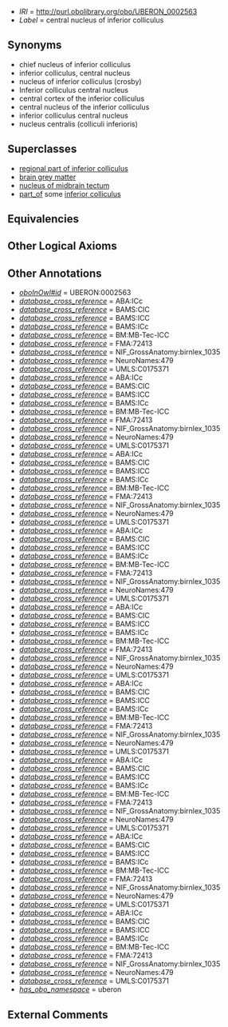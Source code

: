  * *IRI* = http://purl.obolibrary.org/obo/UBERON_0002563
 * *Label* = central nucleus of inferior colliculus

## Synonyms

 * chief nucleus of inferior colliculus
 * inferior colliculus, central nucleus
 * nucleus of inferior colliculus (crosby)
 * Inferior colliculus central nucleus
 * central cortex of the inferior colliculus
 * central nucleus of the inferior colliculus
 * inferior colliculus central nucleus
 * nucleus centralis (colliculi inferioris)

## Superclasses

 * [regional part of inferior colliculus](../../UBERON/17/UBERON_0002917.md)
 * [brain grey matter](../../UBERON/28/UBERON_0003528.md)
 * [nucleus of midbrain tectum](../../UBERON/14/UBERON_0011214.md)
 * [part_of](../../BFO/50/BFO_0000050.md) some [inferior colliculus](../../UBERON/46/UBERON_0001946.md)

## Equivalencies


## Other Logical Axioms


## Other Annotations

 * *[oboInOwl#id](../../id/oboInOwl#id.md)* = UBERON:0002563
 * *[database_cross_reference](../../ef/oboInOwl#hasDbXref.md)* = ABA:ICc
 * *[database_cross_reference](../../ef/oboInOwl#hasDbXref.md)* = BAMS:CIC
 * *[database_cross_reference](../../ef/oboInOwl#hasDbXref.md)* = BAMS:ICC
 * *[database_cross_reference](../../ef/oboInOwl#hasDbXref.md)* = BAMS:ICc
 * *[database_cross_reference](../../ef/oboInOwl#hasDbXref.md)* = BM:MB-Tec-ICC
 * *[database_cross_reference](../../ef/oboInOwl#hasDbXref.md)* = FMA:72413
 * *[database_cross_reference](../../ef/oboInOwl#hasDbXref.md)* = NIF_GrossAnatomy:birnlex_1035
 * *[database_cross_reference](../../ef/oboInOwl#hasDbXref.md)* = NeuroNames:479
 * *[database_cross_reference](../../ef/oboInOwl#hasDbXref.md)* = UMLS:C0175371
 * *[database_cross_reference](../../ef/oboInOwl#hasDbXref.md)* = ABA:ICc
 * *[database_cross_reference](../../ef/oboInOwl#hasDbXref.md)* = BAMS:CIC
 * *[database_cross_reference](../../ef/oboInOwl#hasDbXref.md)* = BAMS:ICC
 * *[database_cross_reference](../../ef/oboInOwl#hasDbXref.md)* = BAMS:ICc
 * *[database_cross_reference](../../ef/oboInOwl#hasDbXref.md)* = BM:MB-Tec-ICC
 * *[database_cross_reference](../../ef/oboInOwl#hasDbXref.md)* = FMA:72413
 * *[database_cross_reference](../../ef/oboInOwl#hasDbXref.md)* = NIF_GrossAnatomy:birnlex_1035
 * *[database_cross_reference](../../ef/oboInOwl#hasDbXref.md)* = NeuroNames:479
 * *[database_cross_reference](../../ef/oboInOwl#hasDbXref.md)* = UMLS:C0175371
 * *[database_cross_reference](../../ef/oboInOwl#hasDbXref.md)* = ABA:ICc
 * *[database_cross_reference](../../ef/oboInOwl#hasDbXref.md)* = BAMS:CIC
 * *[database_cross_reference](../../ef/oboInOwl#hasDbXref.md)* = BAMS:ICC
 * *[database_cross_reference](../../ef/oboInOwl#hasDbXref.md)* = BAMS:ICc
 * *[database_cross_reference](../../ef/oboInOwl#hasDbXref.md)* = BM:MB-Tec-ICC
 * *[database_cross_reference](../../ef/oboInOwl#hasDbXref.md)* = FMA:72413
 * *[database_cross_reference](../../ef/oboInOwl#hasDbXref.md)* = NIF_GrossAnatomy:birnlex_1035
 * *[database_cross_reference](../../ef/oboInOwl#hasDbXref.md)* = NeuroNames:479
 * *[database_cross_reference](../../ef/oboInOwl#hasDbXref.md)* = UMLS:C0175371
 * *[database_cross_reference](../../ef/oboInOwl#hasDbXref.md)* = ABA:ICc
 * *[database_cross_reference](../../ef/oboInOwl#hasDbXref.md)* = BAMS:CIC
 * *[database_cross_reference](../../ef/oboInOwl#hasDbXref.md)* = BAMS:ICC
 * *[database_cross_reference](../../ef/oboInOwl#hasDbXref.md)* = BAMS:ICc
 * *[database_cross_reference](../../ef/oboInOwl#hasDbXref.md)* = BM:MB-Tec-ICC
 * *[database_cross_reference](../../ef/oboInOwl#hasDbXref.md)* = FMA:72413
 * *[database_cross_reference](../../ef/oboInOwl#hasDbXref.md)* = NIF_GrossAnatomy:birnlex_1035
 * *[database_cross_reference](../../ef/oboInOwl#hasDbXref.md)* = NeuroNames:479
 * *[database_cross_reference](../../ef/oboInOwl#hasDbXref.md)* = UMLS:C0175371
 * *[database_cross_reference](../../ef/oboInOwl#hasDbXref.md)* = ABA:ICc
 * *[database_cross_reference](../../ef/oboInOwl#hasDbXref.md)* = BAMS:CIC
 * *[database_cross_reference](../../ef/oboInOwl#hasDbXref.md)* = BAMS:ICC
 * *[database_cross_reference](../../ef/oboInOwl#hasDbXref.md)* = BAMS:ICc
 * *[database_cross_reference](../../ef/oboInOwl#hasDbXref.md)* = BM:MB-Tec-ICC
 * *[database_cross_reference](../../ef/oboInOwl#hasDbXref.md)* = FMA:72413
 * *[database_cross_reference](../../ef/oboInOwl#hasDbXref.md)* = NIF_GrossAnatomy:birnlex_1035
 * *[database_cross_reference](../../ef/oboInOwl#hasDbXref.md)* = NeuroNames:479
 * *[database_cross_reference](../../ef/oboInOwl#hasDbXref.md)* = UMLS:C0175371
 * *[database_cross_reference](../../ef/oboInOwl#hasDbXref.md)* = ABA:ICc
 * *[database_cross_reference](../../ef/oboInOwl#hasDbXref.md)* = BAMS:CIC
 * *[database_cross_reference](../../ef/oboInOwl#hasDbXref.md)* = BAMS:ICC
 * *[database_cross_reference](../../ef/oboInOwl#hasDbXref.md)* = BAMS:ICc
 * *[database_cross_reference](../../ef/oboInOwl#hasDbXref.md)* = BM:MB-Tec-ICC
 * *[database_cross_reference](../../ef/oboInOwl#hasDbXref.md)* = FMA:72413
 * *[database_cross_reference](../../ef/oboInOwl#hasDbXref.md)* = NIF_GrossAnatomy:birnlex_1035
 * *[database_cross_reference](../../ef/oboInOwl#hasDbXref.md)* = NeuroNames:479
 * *[database_cross_reference](../../ef/oboInOwl#hasDbXref.md)* = UMLS:C0175371
 * *[database_cross_reference](../../ef/oboInOwl#hasDbXref.md)* = ABA:ICc
 * *[database_cross_reference](../../ef/oboInOwl#hasDbXref.md)* = BAMS:CIC
 * *[database_cross_reference](../../ef/oboInOwl#hasDbXref.md)* = BAMS:ICC
 * *[database_cross_reference](../../ef/oboInOwl#hasDbXref.md)* = BAMS:ICc
 * *[database_cross_reference](../../ef/oboInOwl#hasDbXref.md)* = BM:MB-Tec-ICC
 * *[database_cross_reference](../../ef/oboInOwl#hasDbXref.md)* = FMA:72413
 * *[database_cross_reference](../../ef/oboInOwl#hasDbXref.md)* = NIF_GrossAnatomy:birnlex_1035
 * *[database_cross_reference](../../ef/oboInOwl#hasDbXref.md)* = NeuroNames:479
 * *[database_cross_reference](../../ef/oboInOwl#hasDbXref.md)* = UMLS:C0175371
 * *[database_cross_reference](../../ef/oboInOwl#hasDbXref.md)* = ABA:ICc
 * *[database_cross_reference](../../ef/oboInOwl#hasDbXref.md)* = BAMS:CIC
 * *[database_cross_reference](../../ef/oboInOwl#hasDbXref.md)* = BAMS:ICC
 * *[database_cross_reference](../../ef/oboInOwl#hasDbXref.md)* = BAMS:ICc
 * *[database_cross_reference](../../ef/oboInOwl#hasDbXref.md)* = BM:MB-Tec-ICC
 * *[database_cross_reference](../../ef/oboInOwl#hasDbXref.md)* = FMA:72413
 * *[database_cross_reference](../../ef/oboInOwl#hasDbXref.md)* = NIF_GrossAnatomy:birnlex_1035
 * *[database_cross_reference](../../ef/oboInOwl#hasDbXref.md)* = NeuroNames:479
 * *[database_cross_reference](../../ef/oboInOwl#hasDbXref.md)* = UMLS:C0175371
 * *[database_cross_reference](../../ef/oboInOwl#hasDbXref.md)* = ABA:ICc
 * *[database_cross_reference](../../ef/oboInOwl#hasDbXref.md)* = BAMS:CIC
 * *[database_cross_reference](../../ef/oboInOwl#hasDbXref.md)* = BAMS:ICC
 * *[database_cross_reference](../../ef/oboInOwl#hasDbXref.md)* = BAMS:ICc
 * *[database_cross_reference](../../ef/oboInOwl#hasDbXref.md)* = BM:MB-Tec-ICC
 * *[database_cross_reference](../../ef/oboInOwl#hasDbXref.md)* = FMA:72413
 * *[database_cross_reference](../../ef/oboInOwl#hasDbXref.md)* = NIF_GrossAnatomy:birnlex_1035
 * *[database_cross_reference](../../ef/oboInOwl#hasDbXref.md)* = NeuroNames:479
 * *[database_cross_reference](../../ef/oboInOwl#hasDbXref.md)* = UMLS:C0175371
 * *[has_obo_namespace](../../ce/oboInOwl#hasOBONamespace.md)* = uberon

## External Comments

